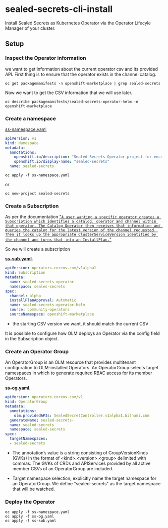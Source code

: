 # sealed-secrets-cli-install
Install Sealed Secrets as Kubernetes Operator via the Operator Lifecyle Manager of your cluster.

## Setup

### Inspect the Operator information

we want to get information about the current operator csv and its provided API. First thing is to ensure that the operator exists in the channel catalog.
```shell script
oc get packagemanifests -n openshift-marketplace | grep sealed-secrets
```

Now we want to get the CSV information that we will use later.
```shell script
oc describe packagemanifests/sealed-secrets-operator-helm -n openshift-marketplace
```

### Create a namespace
[ss-namespace.yaml](ss-namespace.yaml)
```yaml
apiVersion: v1
kind: Namespace
metadata:
  annotations:
    openshift.io/description: "Sealed Secrets Operator project for encrypting secrets"
    openshift.io/display-name: "sealed-secrets"
  name: sealed-secrets
```
```shell script
oc apply -f ss-namespace.yaml
```
or 
```shell script
oc new-project sealed-secrets
```

### Create a Subscription

As per the documentation ["`A user wanting a specific operator creates a Subscription which identifies a catalog, operator and channel within that operator. The Catalog Operator then receives that information and queries the catalog for the latest version of the channel requested. Then it looks up the appropriate ClusterServiceVersion identified by the channel and turns that into an InstallPlan.`"](https://github.com/operator-framework/operator-lifecycle-manager/blob/master/doc/design/architecture.md#catalog-operator)

So we will create a subscription

**[ss-sub.yaml](ss-sub.yaml).**

```yaml
apiVersion: operators.coreos.com/v1alpha1
kind: Subscription
metadata:
  name: sealed-secrets-operator
  namespace: sealed-secrets
spec:
  channel: alpha
  installPlanApproval: Automatic
  name: sealed-secrets-operator-helm
  source: community-operators
  sourceNamespace: openshift-marketplace
```

-   the starting CSV version we want, it should match the current CSV

It is possible to configure how OLM deploys an Operator via the config field in the Subscription object.

### Create an Operator Group

An OperatorGroup is an OLM resource that provides multitenant configuration to OLM-installed Operators. An OperatorGroup selects target namespaces in which to generate required RBAC access for its member Operators.

**[ss-og.yaml](ss-og.yaml).**

```yaml
apiVersion: operators.coreos.com/v1
kind: OperatorGroup
metadata:
  annotations:
    olm.providedAPIs: SealedSecretController.v1alpha1.bitnami.com
  generateName: sealed-secrets-
  name: sealed-secrets
  namespace: sealed-secrets
spec:
  targetNamespaces:
  - sealed-secrets
```

-   The annotation’s value is a string consisting of GroupVersionKinds (GVKs) in the format of &lt;kind&gt;.&lt;version&gt;.&lt;group&gt; delimited with commas. The GVKs of CRDs and APIServices provided by all active member CSVs of an OperatorGroup are included.

-   Target namespace selection, explicitly name the target namespace for an OperatorGroup. We define "sealed-secrets" as the target namespace that will be watched.

### Deploy the Operator
```shell script
oc apply -f ss-namespace.yaml
oc apply -f ss-og.yaml
oc apply -f ss-sub.yaml
```